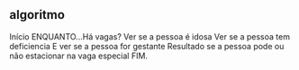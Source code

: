 # 
## algoritmo   
Início
ENQUANTO...Há vagas?
Ver se a pessoa é idosa
Ver se a pessoa tem deficiencia
E ver se a pessoa for gestante
Resultado se a pessoa pode ou não estacionar na vaga especial
FIM.

